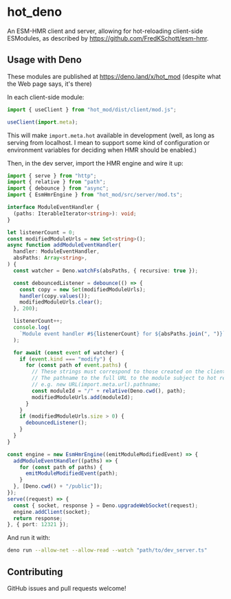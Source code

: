 # hot_deno

An ESM-HMR client and server, allowing for hot-reloading client-side ESModules, as described by https://github.com/FredKSchott/esm-hmr.

## Usage with Deno

These modules are published at https://deno.land/x/hot_mod (despite what the Web page says, it's there)

In each client-side module:

```javascript
import { useClient } from "hot_mod/dist/client/mod.js";

useClient(import.meta);
```

This will make `import.meta.hot` available in development (well, as long as serving from localhost. I mean to support some kind of configuration or environment variables for deciding when HMR should be enabled.)

Then, in the dev server, import the HMR engine and wire it up:

```typescript
import { serve } from "http";
import { relative } from "path";
import { debounce } from "async";
import { EsmHmrEngine } from "hot_mod/src/server/mod.ts";

interface ModuleEventHandler {
  (paths: IterableIterator<string>): void;
}

let listenerCount = 0;
const modifiedModuleUrls = new Set<string>();
async function addModuleEventHandler(
  handler: ModuleEventHandler,
  absPaths: Array<string>,
) {
  const watcher = Deno.watchFs(absPaths, { recursive: true });

  const debouncedListener = debounce(() => {
    const copy = new Set(modifiedModuleUrls);
    handler(copy.values());
    modifiedModuleUrls.clear();
  }, 200);

  listenerCount++;
  console.log(
    `Module event handler #${listenerCount} for ${absPaths.join(", ")}`,
  );

  for await (const event of watcher) {
    if (event.kind === "modify") {
      for (const path of event.paths) {
        // These strings must correspond to those created on the client:
        // The pathname to the full URL to the module subject to hot reloading,
        // e.g. new URL(import.meta.url).pathname;
        const moduleId = "/" + relative(Deno.cwd(), path);
        modifiedModuleUrls.add(moduleId);
      }
    }
    if (modifiedModuleUrls.size > 0) {
      debouncedListener();
    }
  }
}

const engine = new EsmHmrEngine((emitModuleModifiedEvent) => {
  addModuleEventHandler((paths) => {
    for (const path of paths) {
      emitModuleModifiedEvent(path);
    }
  }, [Deno.cwd() + "/public"]);
});
serve((request) => {
  const { socket, response } = Deno.upgradeWebSocket(request);
  engine.addClient(socket);
  return response;
}, { port: 12321 });
```

And run it with:

```sh
deno run --allow-net --allow-read --watch "path/to/dev_server.ts"
```

## Contributing

GitHub issues and pull requests welcome!

